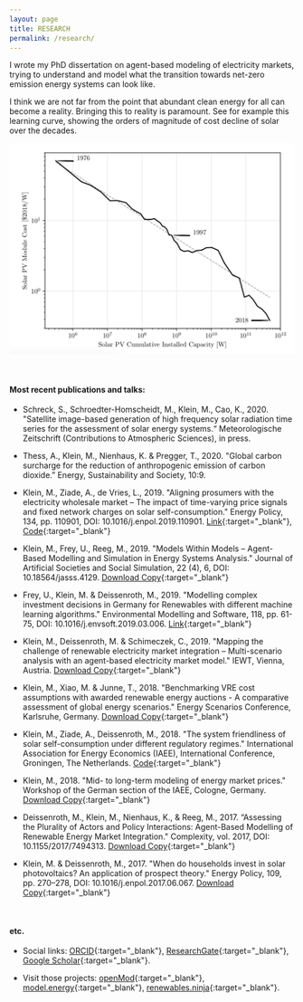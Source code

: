 ```yaml
---
layout: page
title: RESEARCH
permalink: /research/
---
```



I wrote my PhD dissertation on agent-based modeling of electricity markets, trying to understand and model what the transition towards net-zero emission energy systems can look like. 

I think we are not far from the point that abundant clean energy for all can become a reality. Bringing this to reality is paramount. See for example this learning curve, showing the orders of magnitude of cost decline of solar over the decades.

![PV learning curve, showing the orders of magnitude of cost decline over the decades.](/data/learning_curves.jpeg "PV learning curve, showing the orders of magnitude of cost decline over the decades.")


<br> 

#### <b>Most recent publications and talks:</b>
* Schreck, S., Schroedter-Homscheidt, M., Klein, M., Cao, K., 2020. "Satellite image-based generation of high frequency solar radiation time series for the assessment of solar energy systems.“ Meteorologische Zeitschrift (Contributions to Atmospheric Sciences), in press.

* Thess, A., Klein, M., Nienhaus, K. & Pregger, T., 2020. "Global carbon surcharge for the reduction of anthropogenic emission of carbon dioxide.” Energy, Sustainability and Society, 10:9.

* Klein, M., Ziade, A., de Vries, L., 2019. "Aligning prosumers with the electricity wholesale market – The impact of time-varying price signals and fixed network charges on solar self-consumption." Energy Policy, 134, pp. 110901, DOI: 10.1016/j.enpol.2019.110901. [Link](https://www.sciencedirect.com/science/article/abs/pii/S0301421519304793){:target="_blank"}, [Code](https://github.com/0-k/prosumerpolicy){:target="_blank"}

* Klein, M., Frey, U., Reeg, M., 2019. "Models Within Models – Agent-Based Modelling and Simulation in Energy Systems Analysis." Journal of Artificial Societies and Social Simulation, 22 (4), 6, DOI: 10.18564/jasss.4129. [Download Copy](http://jasss.soc.surrey.ac.uk/22/4/6.html){:target="_blank"} 

* Frey, U., Klein, M. & Deissenroth, M., 2019. "Modelling complex investment decisions in Germany for Renewables with different machine learning algorithms." Environmental Modelling and Software, 118, pp. 61-75, DOI: 10.1016/j.envsoft.2019.03.006. [Link](https://www.sciencedirect.com/science/article/pii/S1364815218304353){:target="_blank"}

* Klein, M., Deissenroth, M. & Schimeczek, C., 2019. "Mapping the challenge of renewable electricity market integration – Multi-scenario analysis with an agent-based electricity market model." IEWT, Vienna, Austria. [Download Copy](https://iewt2019.eeg.tuwien.ac.at/download/contribution/abstract/196/196_abstract_20181107_171432.pdf){:target="_blank"}

* Klein, M., Xiao, M. & Junne, T., 2018. "Benchmarking VRE cost assumptions with awarded renewable energy auctions - A comparative assessment of global energy scenarios." Energy Scenarios Conference, Karlsruhe, Germany. [Download Copy](https://zenodo.org/record/1435842){:target="_blank"}

* Klein, M., Ziade, A., Deissenroth, M., 2018. "The system friendliness of solar self-consumption under different regulatory regimes." International Association for Energy Economics (IAEE), International Conference, Groningen, The Netherlands. [Code](https://gitlab.com/energy-systems-analysis/prosumerpolicy/){:target="_blank"}

* Klein, M., 2018. "Mid- to long-term modeling of energy market prices." Workshop of the German section of the IAEE, Cologne, Germany. [Download Copy](/data/Martin_Klein_DLR_GEE_Workshop_final_online.pdf){:target="_blank"}

* Deissenroth, M., Klein, M., Nienhaus, K., & Reeg, M., 2017. “Assessing the Plurality of Actors and Policy Interactions: Agent-Based Modelling of Renewable Energy Market Integration." Complexity, vol. 2017, DOI: 10.1155/2017/7494313. [Download Copy](http://downloads.hindawi.com/journals/complexity/2017/7494313.pdf){:target="_blank"}

* Klein, M. & Deissenroth, M., 2017. "When do households invest in solar photovoltaics? An application of prospect theory." Energy Policy, 109, pp. 270–278, DOI: 10.1016/j.enpol.2017.06.067. [Download Copy](https://arxiv.org/pdf/1808.05572.pdf){:target="_blank"}

<br> 

#### <b>etc.</b>


* Social links: [ORCID](https://orcid.org/0000-0001-7283-4707){:target="_blank"}, [ResearchGate](https://www.researchgate.net/profile/Martin_Klein14){:target="_blank"}, [Google Scholar](https://scholar.google.com/citations?user=naFPZPIAAAAJ){:target="_blank"}.

* Visit those projects: [openMod](https://openmod-initiative.org/){:target="_blank"}, [model.energy](https://model.energy){:target="_blank"}, [renewables.ninja](https://www.renewables.ninja/){:target="_blank"}.

